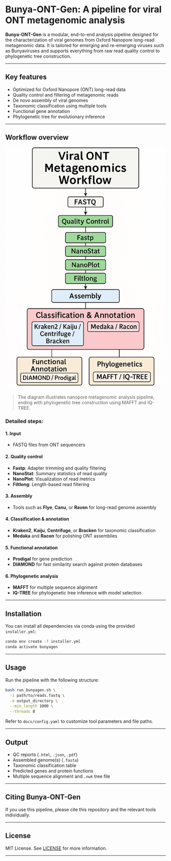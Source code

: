 
# Bunya-ONT-Gen: A pipeline for viral ONT metagenomic analysis

**Bunya-ONT-Gen** is a modular, end-to-end analysis pipeline designed for the characterization of viral genomes from Oxford Nanopore long-read metagenomic data. It is tailored for emerging and re-emerging viruses such as Bunyaviruses and supports everything from raw read quality control to phylogenetic tree construction.

---

## Key features

- Optimized for Oxford Nanopore (ONT) long-read data
- Quality control and filtering of metagenomic reads
- De novo assembly of viral genomes
- Taxonomic classification using multiple tools
- Functional gene annotation
- Phylogenetic tree for evolutionary inference


---

## Workflow overview

![BunyaGen Workflow](BunyaGen_Workflow.png)

> The diagram illustrates nanopore metagenomic analysis pipeline, ending with phylogenetic tree construction using MAFFT and IQ-TREE.

### Detailed steps:

#### 1. **Input**
- FASTQ files from ONT sequencers

#### 2. **Quality control**
- **Fastp**: Adapter trimming and quality filtering
- **NanoStat**: Summary statistics of read quality
- **NanoPlot**: Visualization of read metrics
- **Filtlong**: Length-based read filtering

#### 3. **Assembly**
- Tools such as **Flye**, **Canu**, or **Raven** for long-read genome assembly

#### 4. **Classification & annotation**
- **Kraken2**, **Kaiju**, **Centrifuge**, or **Bracken** for taxonomic classification
- **Medaka** and **Racon** for polishing ONT assemblies

#### 5. **Functional annotation**
- **Prodigal** for gene prediction
- **DIAMOND** for fast similarity search against protein databases

#### 6. **Phylogenetic analysis**
- **MAFFT** for multiple sequence alignment
- **IQ-TREE** for phylogenetic tree inference with model selection

---

## Installation

You can install all dependencies via conda using the provided `installer.yml`:

```bash
conda env create -f installer.yml
conda activate bunyagen
```

---

## Usage

Run the pipeline with the following structure:

```bash
bash run_bunyagen.sh \
  -i path/to/reads.fastq \
  -o output_directory \
  --min_length 1000 \
  --threads 8
```

Refer to `docs/config.yaml` to customize tool parameters and file paths.

---

## Output

- QC reports (`.html`, `.json`, `.pdf`)
- Assembled genome(s) (`.fasta`)
- Taxonomic classification table
- Predicted genes and protein functions
- Multiple sequence alignment and `.nwk` tree file

---

## Citing Bunya-ONT-Gen

If you use this pipeline, please cite this repository and the relevant tools individually.

---

## License

MIT License. See [LICENSE](LICENSE) for more information.

---


